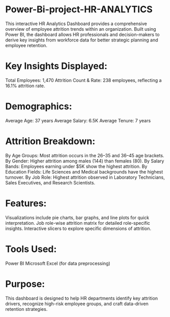 # Power-Bi-project-HR-ANALYTICS
This interactive HR Analytics Dashboard provides a comprehensive overview of employee attrition trends within an organization. Built using Power BI, the dashboard allows HR professionals and decision-makers to derive key insights from workforce data for better strategic planning and employee retention.

# Key Insights Displayed:
Total Employees: 1,470
Attrition Count & Rate: 238 employees, reflecting a 16.1% attrition rate.

# Demographics:
Average Age: 37 years
Average Salary: 6.5K
Average Tenure: 7 years

# Attrition Breakdown:
By Age Groups: Most attrition occurs in the 26–35 and 36–45 age brackets.
By Gender: Higher attrition among males (144) than females (80).
By Salary Bands: Employees earning under $5K show the highest attrition.
By Education Fields: Life Sciences and Medical backgrounds have the highest turnover.
By Job Role: Highest attrition observed in Laboratory Technicians, Sales Executives, and Research Scientists.

# Features:
Visualizations include pie charts, bar graphs, and line plots for quick interpretation.
Job role-wise attrition matrix for detailed role-specific insights.
Interactive slicers to explore specific dimensions of attrition.

# Tools Used:
Power BI
Microsoft Excel (for data preprocessing)

# Purpose:
This dashboard is designed to help HR departments identify key attrition drivers, recognize high-risk employee groups, and craft data-driven retention strategies.
